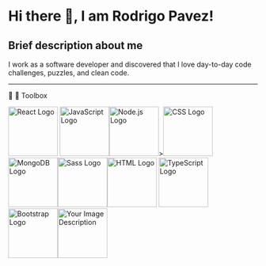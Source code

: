 # Hi there 👋,  I am Rodrigo Pavez!

## Brief description about me
I work as a software developer and discovered that I love day-to-day code challenges, puzzles, and clean code.


--------------------------------

:briefcase: :wrench: Toolbox

<img src="https://upload.wikimedia.org/wikipedia/commons/a/a7/React-icon.svg" alt="React Logo" width="100" /> <img src="https://upload.wikimedia.org/wikipedia/commons/6/6a/JavaScript-logo.png" alt="JavaScript Logo" width="100" /><img src="https://upload.wikimedia.org/wikipedia/commons/d/d9/Node.js_logo.svg" alt="Node.js Logo" width="100" />><img src="https://upload.wikimedia.org/wikipedia/commons/d/d5/CSS3_logo_and_wordmark.svg" alt="CSS Logo" width="100" /><img src="https://cdn.iconscout.com/icon/free/png-256/mongodb-3-1175140.png" alt="MongoDB Logo" width="100" /><img src="https://upload.wikimedia.org/wikipedia/commons/9/96/Sass_Logo_Color.svg" alt="Sass Logo" width="100" /><img src="https://upload.wikimedia.org/wikipedia/commons/6/61/HTML5_logo_and_wordmark.svg" alt="HTML Logo" width="100" /> <img src="https://www.vectorlogo.zone/logos/typescriptlang/typescriptlang-icon.svg" alt="TypeScript Logo" width="100" />
<img src="https://getbootstrap.com/docs/5.0/assets/brand/bootstrap-logo.svg" alt="Bootstrap Logo" width="100" /><img src="https://drive.google.com/uc?export=view&id=14RA23kZC4dAmT-miHq0paRlCLLj0qRvB" alt="Your Image Description" width="100" />






























<!--


**RodrigoPavezReyes/RodrigoPavezReyes** is a ✨ _special_ ✨ repository because its `README.md` (this file) appears on your GitHub profile.

Here are some ideas to get you started:

- 🔭 I’m currently working on ...
- 🌱 I’m currently learning ...
- 👯 I’m looking to collaborate on ...
- 🤔 I’m looking for help with ...
- 💬 Ask me about ...
- 📫 How to reach me: ...
- 😄 Pronouns: ...
- ⚡ Fun fact: ...
-->
